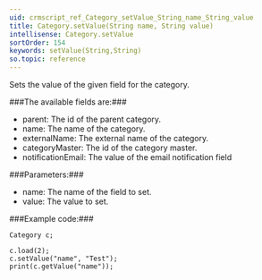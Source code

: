 ```yaml
---
uid: crmscript_ref_Category_setValue_String_name_String_value
title: Category.setValue(String name, String value)
intellisense: Category.setValue
sortOrder: 154
keywords: setValue(String,String)
so.topic: reference
---
```


Sets the value of the given field for the category.



###The available fields are:###


 - parent: The id of the parent category.
 - name: The name of the category.
 - externalName: The external name of the category.
 - categoryMaster: The id of the category master.
 - notificationEmail: The value of the email notification field




###Parameters:###


 - name: The name of the field to set.
 - value: The value to set.




###Example code:###


    Category c;
    
    c.load(2);
    c.setValue("name", "Test");
    print(c.getValue("name"));


